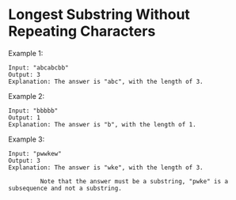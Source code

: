 # Longest Substring Without Repeating Characters

Example 1:
```
Input: "abcabcbb"
Output: 3 
Explanation: The answer is "abc", with the length of 3. 
```
Example 2:
```
Input: "bbbbb"
Output: 1
Explanation: The answer is "b", with the length of 1.
```
Example 3:
```
Input: "pwwkew"
Output: 3
Explanation: The answer is "wke", with the length of 3. 
```
             Note that the answer must be a substring, "pwke" is a subsequence and not a substring.

